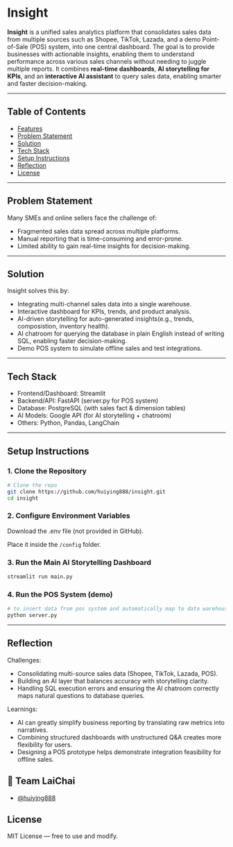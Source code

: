 # Insight 

**Insight** is a unified sales analytics platform that consolidates sales data from multiple sources such as Shopee, TikTok, Lazada, and a demo Point-of-Sale (POS) system, into one central dashboard.
The goal is to provide businesses with actionable insights, enabling them to understand performance across various sales channels without needing to juggle multiple reports. 
It combines **real-time dashboards**, **AI storytelling for KPIs**, and an **interactive AI assistant** to query sales data, enabling smarter and faster decision-making.

---
## Table of Contents

- [Features](#features)
- [Problem Statement](#problem-statemnt)
- [Solution](#solution)
- [Tech Stack](#tech-stack)
- [Setup Instructions](#setup-instructions)
- [Reflection](#reflection)
- [License](#license)

---
## Problem Statement
Many SMEs and online sellers face the challenge of:
- Fragmented sales data spread across multiple platforms.
- Manual reporting that is time-consuming and error-prone.
- Limited ability to gain real-time insights for decision-making.
  
---

## Solution
Insight solves this by:
- Integrating multi-channel sales data into a single warehouse.
- Interactive dashboard for KPIs, trends, and product analysis.
- AI-driven storytelling for auto-generated insights(e.g., trends, composistion, inventory health).
- AI chatroom for querying the database in plain English instead of writing SQL, enabling faster decision-making.
- Demo POS system to simulate offline sales and test integrations.


---

## Tech Stack
- Frontend/Dashboard: Streamlit
- Backend/API: FastAPI (server.py for POS system)
- Database: PostgreSQL (with sales fact & dimension tables)
- AI Models: Google API (for AI storytelling + chatroom)
- Others: Python, Pandas, LangChain

---

## Setup Instructions
### 1. Clone the Repository
```bash
# Clone the repo
git clone https://github.com/huiying888/insight.git
cd insight
```
### 2. Configure Environment Variables
Download the .env file (not provided in GitHub).

Place it inside the `/config` folder.

### 3. Run the Main AI Storytelling Dashboard 
```bash
streamlit run main.py
```
### 4. Run the POS System (demo)
```bash
# to insert data from pos system and automatically map to data warehouse
python server.py
```

---

## Reflection
Challenges:
- Consolidating multi-source sales data (Shopee, TikTok, Lazada, POS).
- Building an AI layer that balances accuracy with storytelling clarity.
- Handling SQL execution errors and ensuring the AI chatroom correctly maps natural questions to database queries.

Learnings:
- AI can greatly simplify business reporting by translating raw metrics into narratives.
- Combining structured dashboards with unstructured Q&A creates more flexibility for users.
- Designing a POS prototype helps demonstrate integration feasibility for offline sales.


## 👥 Team LaiChai

- [@huiying888](https://github.com/huiying888)



## License
MIT License — free to use and modify.
